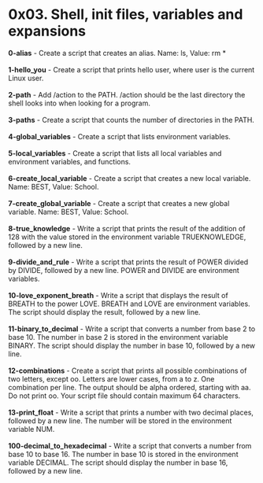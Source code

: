 # 0x03. Shell, init files, variables and expansions<br/>
**0-alias** - Create a script that creates an alias. Name: ls, Value: rm *<br/><br/>
**1-hello_you** - Create a script that prints hello user, where user is the current Linux user.<br/><br/>
**2-path** - Add /action to the PATH. /action should be the last directory the shell looks into when looking for a program.<br/><br/>
**3-paths** - Create a script that counts the number of directories in the PATH.<br/><br/>
**4-global_variables** - Create a script that lists environment variables.<br/><br/>
**5-local_variables** - Create a script that lists all local variables and environment variables, and functions.<br/><br/>
**6-create_local_variable** - Create a script that creates a new local variable. Name: BEST, Value: School.<br/><br/>
**7-create_global_variable** - Create a script that creates a new global variable. Name: BEST, Value: School.<br/><br/>
**8-true_knowledge** - Write a script that prints the result of the addition of 128 with the value stored in the environment variable TRUEKNOWLEDGE, followed by a new line.<br/><br/>
**9-divide_and_rule** - Write a script that prints the result of POWER divided by DIVIDE, followed by a new line. POWER and DIVIDE are environment variables.<br/><br/>
**10-love_exponent_breath** - Write a script that displays the result of BREATH to the power LOVE. BREATH and LOVE are environment variables. The script should display the result, followed by a new line.<br/><br/>
**11-binary_to_decimal** - Write a script that converts a number from base 2 to base 10. The number in base 2 is stored in the environment variable BINARY. The script should display the number in base 10, followed by a new line.<br/><br/>
**12-combinations** - Create a script that prints all possible combinations of two letters, except oo. Letters are lower cases, from a to z. One combination per line. The output should be alpha ordered, starting with aa. Do not print oo. Your script file should contain maximum 64 characters.<br/><br/>
**13-print_float** - Write a script that prints a number with two decimal places, followed by a new line. The number will be stored in the environment variable NUM.<br/><br/>
**100-decimal_to_hexadecimal** - Write a script that converts a number from base 10 to base 16. The number in base 10 is stored in the environment variable DECIMAL. The script should display the number in base 16, followed by a new line.<br/><br/>
